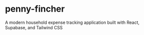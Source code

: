 # penny-fincher
A modern household expense tracking application built with React, Supabase, and Tailwind CSS
